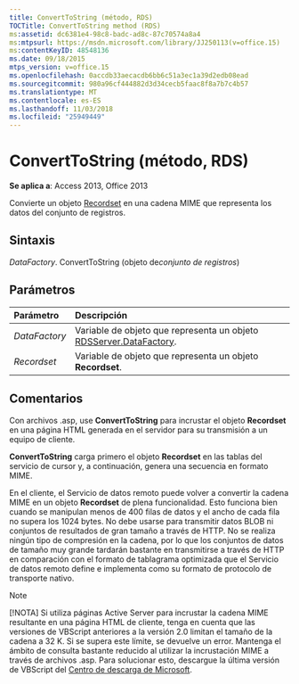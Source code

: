 ```yaml
---
title: ConvertToString (método, RDS)
TOCTitle: ConvertToString method (RDS)
ms:assetid: dc6381e4-98c8-badc-ad8c-87c70574a8a4
ms:mtpsurl: https://msdn.microsoft.com/library/JJ250113(v=office.15)
ms:contentKeyID: 48548136
ms.date: 09/18/2015
mtps_version: v=office.15
ms.openlocfilehash: 0accdb33aecacdb6bb6c51a3ec1a39d2edb08ead
ms.sourcegitcommit: 980a96cf444882d3d34cecb5faac8f8a7b7c4b57
ms.translationtype: MT
ms.contentlocale: es-ES
ms.lasthandoff: 11/03/2018
ms.locfileid: "25949449"
---
```

# <a name="converttostring-method-rds"></a>ConvertToString (método, RDS)

**Se aplica a**: Access 2013, Office 2013 

Convierte un objeto [Recordset](recordset-object-ado.md) en una cadena MIME que representa los datos del conjunto de registros.

## <a name="syntax"></a>Sintaxis

*DataFactory*. ConvertToString (objeto de*conjunto de registros*)

## <a name="parameters"></a>Parámetros

|Parámetro|Descripción|
|:--------|:----------|
|*DataFactory* |Variable de objeto que representa un objeto [RDSServer.DataFactory](datafactory-object-rdsserver.md).|
|*Recordset* |Variable de objeto que representa un objeto **Recordset**.|

## <a name="remarks"></a>Comentarios

Con archivos .asp, use **ConvertToString** para incrustar el objeto **Recordset** en una página HTML generada en el servidor para su transmisión a un equipo de cliente.

**ConvertToString** carga primero el objeto **Recordset** en las tablas del servicio de cursor y, a continuación, genera una secuencia en formato MIME.

En el cliente, el Servicio de datos remoto puede volver a convertir la cadena MIME en un objeto **Recordset** de plena funcionalidad. Esto funciona bien cuando se manipulan menos de 400 filas de datos y el ancho de cada fila no supera los 1024 bytes. No debe usarse para transmitir datos BLOB ni conjuntos de resultados de gran tamaño a través de HTTP. No se realiza ningún tipo de compresión en la cadena, por lo que los conjuntos de datos de tamaño muy grande tardarán bastante en transmitirse a través de HTTP en comparación con el formato de tablagrama optimizada que el Servicio de datos remoto define e implementa como su formato de protocolo de transporte nativo.

> [!NOTE]
> [!NOTA] Si utiliza páginas Active Server para incrustar la cadena MIME resultante en una página HTML de cliente, tenga en cuenta que las versiones de VBScript anteriores a la versión 2.0 limitan el tamaño de la cadena a 32 K. Si se supera este límite, se devuelve un error. Mantenga el ámbito de consulta bastante reducido al utilizar la incrustación MIME a través de archivos .asp. Para solucionar esto, descargue la última versión de VBScript del [Centro de descarga de Microsoft](https://www.microsoft.com/download/default.aspx).


